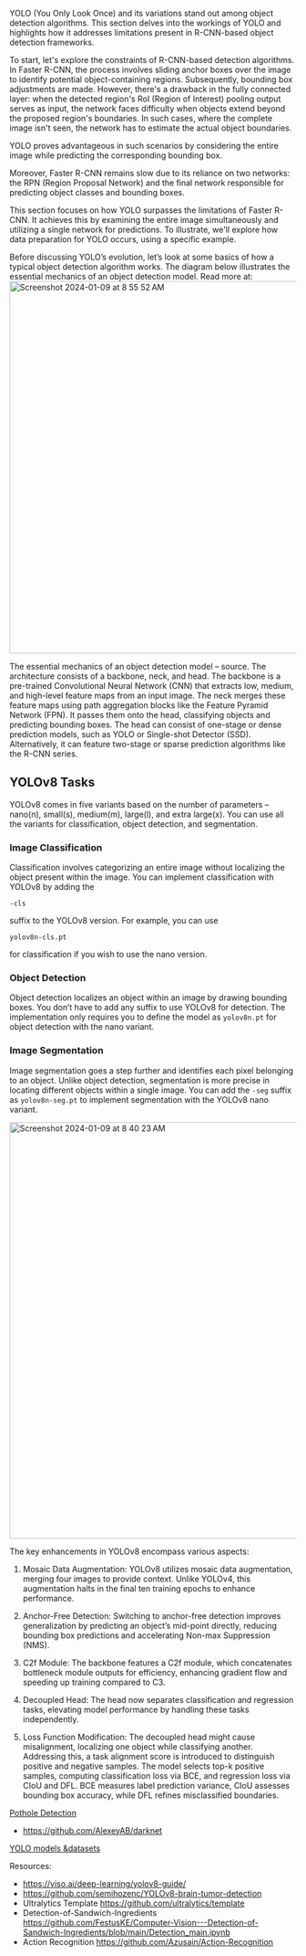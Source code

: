 YOLO (You Only Look Once) and its variations stand out among object detection algorithms. This section delves into the workings of YOLO and highlights how it addresses limitations present in R-CNN-based object detection frameworks.

To start, let's explore the constraints of R-CNN-based detection algorithms. In Faster R-CNN, the process involves sliding anchor boxes over the image to identify potential object-containing regions. Subsequently, bounding box adjustments are made. However, there's a drawback in the fully connected layer: when the detected region's RoI (Region of Interest) pooling output serves as input, the network faces difficulty when objects extend beyond the proposed region's boundaries. In such cases, where the complete image isn't seen, the network has to estimate the actual object boundaries.

YOLO proves advantageous in such scenarios by considering the entire image while predicting the corresponding bounding box.

Moreover, Faster R-CNN remains slow due to its reliance on two networks: the RPN (Region Proposal Network) and the final network responsible for predicting object classes and bounding boxes.

This section focuses on how YOLO surpasses the limitations of Faster R-CNN. It achieves this by examining the entire image simultaneously and utilizing a single network for predictions. To illustrate, we'll explore how data preparation for YOLO occurs, using a specific example.


Before discussing YOLO’s evolution, let’s look at some basics of how a typical object detection algorithm works. The diagram below illustrates the essential mechanics of an object detection model.
Read more at: 
<img width="652" alt="Screenshot 2024-01-09 at 8 55 52 AM" src="https://github.com/andysingal/CV_public/assets/20493493/3cdbc6ef-d458-4ece-b7bc-5cda3b832980">

The essential mechanics of an object detection model – source.   The architecture consists of a backbone, neck, and head. The backbone is a pre-trained Convolutional Neural Network (CNN) that extracts low, medium, and high-level feature maps from an input image. The neck merges these feature maps using path aggregation blocks like the Feature Pyramid Network (FPN). It passes them onto the head, classifying objects and predicting bounding boxes. The head can consist of one-stage or dense prediction models, such as YOLO or Single-shot Detector (SSD). Alternatively, it can feature two-stage or sparse prediction algorithms like the R-CNN series.  

## YOLOv8 Tasks

YOLOv8 comes in five variants based on the number of parameters – nano(n), small(s), medium(m), large(l), and extra large(x). You can use all the variants for classification, object detection, and segmentation. 

### Image Classification 

Classification involves categorizing an entire image without localizing the object present within the image. You can implement classification with YOLOv8 by adding the
```
-cls
```
suffix to the YOLOv8 version. 
For example, you can use 
```
yolov8n-cls.pt
```
for classification if you wish to use the nano version.  

### Object Detection

Object detection localizes an object within an image by drawing bounding boxes. You don’t have to add any suffix to use YOLOv8 for detection. The implementation only requires you to define the model as ```yolov8n.pt``` for object detection with the nano variant.  

### Image Segmentation
Image segmentation goes a step further and identifies each pixel belonging to an object. Unlike object detection, segmentation is more precise in locating different objects within a single image. You can add the ```-seg``` suffix as ```yolov8n-seg.pt``` to implement segmentation with the YOLOv8 nano variant.  



<img width="729" alt="Screenshot 2024-01-09 at 8 40 23 AM" src="https://github.com/andysingal/CV_public/assets/20493493/077c16ad-7f26-47dd-aee2-3d2e0e44ebf1">

The key enhancements in YOLOv8 encompass various aspects:

1. Mosaic Data Augmentation: YOLOv8 utilizes mosaic data augmentation, merging four images to provide context. Unlike YOLOv4, this augmentation halts in the final ten training epochs to enhance performance.

2. Anchor-Free Detection: Switching to anchor-free detection improves generalization by predicting an object’s mid-point directly, reducing bounding box predictions and accelerating Non-max Suppression (NMS).

3. C2f Module: The backbone features a C2f module, which concatenates bottleneck module outputs for efficiency, enhancing gradient flow and speeding up training compared to C3.

4. Decoupled Head: The head now separates classification and regression tasks, elevating model performance by handling these tasks independently.

5. Loss Function Modification: The decoupled head might cause misalignment, localizing one object while classifying another. Addressing this, a task alignment score is introduced to distinguish positive and negative samples. The model selects top-k positive samples, computing classification loss via BCE, and regression loss via CIoU and DFL. BCE measures label prediction variance, CIoU assesses bounding box accuracy, while DFL refines misclassified boundaries.


[Pothole Detection](https://github.com/andysingal/CV_public/blob/main/YOLO/Potholes_Detection%2B_Step_by_Step_Complete%20(1).ipynb)
- https://github.com/AlexeyAB/darknet

[YOLO models &datasets](https://github.com/keremberke/awesome-yolov8-models)

Resources: 
- https://viso.ai/deep-learning/yolov8-guide/
- https://github.com/semihozenc/YOLOv8-brain-tumor-detection
- Ultralytics Template https://github.com/ultralytics/template
- Detection-of-Sandwich-Ingredients https://github.com/FestusKE/Computer-Vision---Detection-of-Sandwich-Ingredients/blob/main/Detection_main.ipynb 
- Action Recognition https://github.com/Azusain/Action-Recognition 
